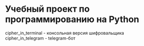 # Учебный проект по программированию на Python

cipher_in_terminal - консольная версия шифровальщика
cipher_in_telegram - telegram-бот
